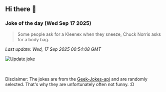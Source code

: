## Hi there 👋

### Joke of the day (Wed Sep 17 2025)
<!-- joke -->
>Some people ask for a Kleenex when they sneeze, Chuck Norris asks for a body bag.
<!-- /joke -->

*Last update: Wed, 17 Sep 2025 00:54:08 GMT*

[![Update joke](https://github.com/nclskfm/nclskfm/actions/workflows/joke.yml/badge.svg)](https://github.com/nclskfm/nclskfm/actions/workflows/joke.yml)

<br><br>
Disclaimer: The jokes are from the [Geek-Jokes-api](https://github.com/sameerkumar18/geek-joke-api) and are randomly selected. That's why they are unfortunately often not funny. :D
